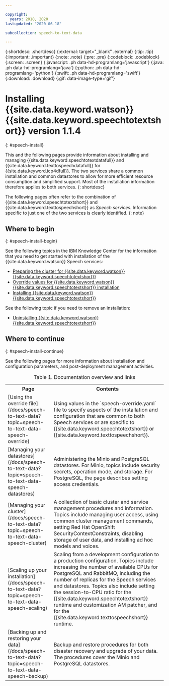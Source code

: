 ```yaml
---

copyright:
  years: 2018, 2020
lastupdated: "2020-06-18"

subcollection: speech-to-text-data

---
```


{:shortdesc: .shortdesc}
{:external: target="_blank" .external}
{:tip: .tip}
{:important: .important}
{:note: .note}
{:pre: .pre}
{:codeblock: .codeblock}
{:screen: .screen}
{:javascript: .ph data-hd-programlang='javascript'}
{:java: .ph data-hd-programlang='java'}
{:python: .ph data-hd-programlang='python'}
{:swift: .ph data-hd-programlang='swift'}
{:download: .download}
{:gif: data-image-type='gif'}

# Installing {{site.data.keyword.watson}} {{site.data.keyword.speechtotextshort}} version 1.1.4
{: #speech-install}

This and the following pages provide information about installing and managing {{site.data.keyword.speechtotextdatafull}} and {{site.data.keyword.texttospeechdatafull}} for {{site.data.keyword.icp4dfull}}. The two services share a common installation and common datastores to allow for more efficient resource consumption and simplified support. Most of the installation information therefore applies to both services.
{: shortdesc}

The following pages often refer to the combination of {{site.data.keyword.speechtotextshort}} and {{site.data.keyword.texttospeechshort}} as *Speech services.* Information specific to just one of the two services is clearly identified.
{: note}

## Where to begin
{: #speech-install-begin}

See the following topics in the IBM Knowledge Center for the information that you need to get started with installation of the {{site.data.keyword.watson}} Speech services:

-   [Preparing the cluster for {{site.data.keyword.watson}} {{site.data.keyword.speechtotextshort}}](https://www.ibm.com/support/producthub/icpdata/docs/content/SSQNUZ_current/cpd/svc/watson/speech-to-text-adm-cmd.html)
-   [Override values for {{site.data.keyword.watson}} {{site.data.keyword.speechtotextshort}} installation](https://www.ibm.com/support/producthub/icpdata/docs/content/SSQNUZ_current/cpd/svc/watson/speech-to-text-override.html)
-   [Installing {{site.data.keyword.watson}} {{site.data.keyword.speechtotextshort}}](https://www.ibm.com/support/producthub/icpdata/docs/content/SSQNUZ_current/cpd/svc/watson/speech-to-text-install.html)

See the following topic if you need to remove an installation:

-   [Uninstalling {{site.data.keyword.watson}} {{site.data.keyword.speechtotextshort}}](https://www.ibm.com/support/producthub/icpdata/docs/content/SSQNUZ_current/cpd/svc/watson/speech-to-text-adm-cmd.html)

<!-- TEXT TO SPEECH LINKS
[Preparing the cluster for {{site.data.keyword.watson}} {{site.data.keyword.texttospeechshort}}](https://www.ibm.com/support/producthub/icpdata/docs/content/SSQNUZ_current/cpd/svc/watson/text-to-speech-adm-cmd.html)
[Override values for {{site.data.keyword.watson}} {{site.data.keyword.texttospeechshort}} installation](https://www.ibm.com/support/producthub/icpdata/docs/content/SSQNUZ_current/cpd/svc/watson/text-to-speech-override.html)
[Installing {{site.data.keyword.watson}} {{site.data.keyword.texttospeechshort}}](https://www.ibm.com/support/producthub/icpdata/docs/content/SSQNUZ_current/cpd/svc/watson/text-to-speech-install.html)
[Uninstalling {{site.data.keyword.watson}} {{site.data.keyword.texttospeechshort}}](https://www.ibm.com/support/producthub/icpdata/docs/content/SSQNUZ_current/cpd/svc/watson/text-to-speech-adm-cmd.html)
-->

## Where to continue
{: #speech-install-continue}

See the following pages for more information about installation and configuration parameters, and post-deployment management activities.

<table>
  <caption>Table 1. Documentation overview and links</caption>
  <tr>
    <th>
      Page
    </th>
    <th>
      Contents
    </th>
  </tr>
  <tr>
    <td>
      [Using the override file](/docs/speech-to-text-data?topic=speech-to-text-data-speech-override)
    </td>
    <td>
      Using values in the `speech-override.yaml` file to specify aspects
      of the installation and configuration that are common to both Speech
      services or are specific to {{site.data.keyword.speechtotextshort}}
      or {{site.data.keyword.texttospeechshort}}.
    </td>
  </tr>
  <tr>
    <td>
      [Managing your datastores](/docs/speech-to-text-data?topic=speech-to-text-data-speech-datastores)
    </td>
    <td>
      Administering the Minio and PostgreSQL datastores. For Minio, topics
      include security secrets, operation mode, and storage. For PostgreSQL,
      the page describes setting access credentials.
    </td>
  </tr>
  <tr>
    <td>
      [Managing your cluster](/docs/speech-to-text-data?topic=speech-to-text-data-speech-cluster)
    </td>
    <td>
      A collection of basic cluster and service management procedures and
      information. Topics include managing user access, using common cluster
      management commands, setting Red Hat OpenShift
      SecurityContextConstraints, disabling storage of user data, and
      installing ad hoc models and voices.
    </td>
  </tr>
  <tr>
    <td>
      [Scaling up your installation](/docs/speech-to-text-data?topic=speech-to-text-data-speech-scaling)
    </td>
    <td>
      Scaling from a development configuration to a production configuration.
      Topics include increasing the number of available CPUs for PostgreSQL
      and RabbitMQ, including the number of replicas for the Speech services
      and datastores. Topics also include setting the session-to-CPU ratio
      for the {{site.data.keyword.speechtotextshort}} runtime and
      customization AM patcher, and for the
      {{site.data.keyword.texttospeechshort}} runtime.
    </td>
  </tr>
  <tr>
    <td>
      [Backing up and restoring your data](/docs/speech-to-text-data?topic=speech-to-text-data-speech-backup)
    </td>
    <td>
      Backup and restore procedures for both disaster recovery and upgrade
      of your data. The procedures cover the Minio and PostgreSQL datastores.
    </td>
  </tr>
</table>
